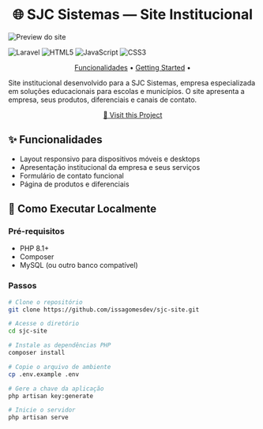 <h1 align="center" style="font-weight: bold;">🌐 SJC Sistemas — Site Institucional</h1>

![Preview do site](https://sjc.byissa.tech/imagens/preview.png)

![Laravel](https://img.shields.io/badge/laravel-%23FF2D20.svg?style=for-the-badge&logo=laravel&logoColor=white) ![HTML5](https://img.shields.io/badge/html5-%23E34F26.svg?style=for-the-badge&logo=html5&logoColor=white) ![JavaScript](https://img.shields.io/badge/javascript-%23323330.svg?style=for-the-badge&logo=javascript&logoColor=%23F7DF1E) ![CSS3](https://img.shields.io/badge/css3-%231572B6.svg?style=for-the-badge&logo=css3&logoColor=white)

<p align="center">
  <a href="#routes">Funcionalidades</a> •
 <a href="#colab">Getting Started</a> •
</p>


<p> Site institucional desenvolvido para a SJC Sistemas, empresa especializada em soluções educacionais para escolas e municípios. O site apresenta a empresa, seus produtos, diferenciais e canais de contato. </p>

<p align="center">
     <a href="https://sjc.byissa.tech">📱 Visit this Project</a>
</p>

## ✨ Funcionalidades

- Layout responsivo para dispositivos móveis e desktops
- Apresentação institucional da empresa e seus serviços
- Formulário de contato funcional
- Página de produtos e diferenciais

## 🚀 Como Executar Localmente

### Pré-requisitos

- PHP 8.1+
- Composer
- MySQL (ou outro banco compatível)

### Passos

```bash
# Clone o repositório
git clone https://github.com/issagomesdev/sjc-site.git

# Acesse o diretório
cd sjc-site

# Instale as dependências PHP
composer install

# Copie o arquivo de ambiente
cp .env.example .env

# Gere a chave da aplicação
php artisan key:generate

# Inicie o servidor
php artisan serve
